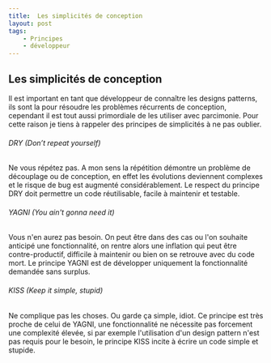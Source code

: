 ```yaml
---
title:  Les simplicités de conception
layout: post
tags:
    - Principes
    - développeur
---
```


Les simplicités de conception
---------------------

Il est important en tant que développeur de connaître les designs patterns, ils sont la pour résoudre les problèmes récurrents de conception, cependant il est tout aussi primordiale de les utiliser avec parcimonie.
Pour cette raison je tiens à rappeler des principes de simplicités à ne pas oublier. 

###### DRY (Don’t repeat yourself)
Ne vous répétez pas.
A mon sens la répétition démontre un problème de découplage ou de conception, en effet les évolutions deviennent complexes et le risque de bug est augmenté considérablement.
Le respect du principe DRY doit permettre un code réutilisable, facile à maintenir et testable.


###### YAGNI (You ain't gonna need it)
Vous n'en aurez pas besoin.
On peut être dans des cas ou l'on souhaite anticipé une fonctionnalité, on rentre alors une inflation qui peut être contre-productif, difficile à maintenir ou bien on se retrouve avec du code mort. 
Le principe YAGNI est de développer uniquement la fonctionnalité demandée sans surplus.


###### KISS (Keep it simple, stupid)
Ne complique pas les choses. Ou garde ça simple, idiot. 
Ce principe est très proche de celui de YAGNI, une fonctionnalité ne nécessite pas forcement une complexité élevée, si par exemple l'utilisation d'un design pattern n'est pas requis pour le besoin, le principe KISS incite à écrire un code simple et stupide.


